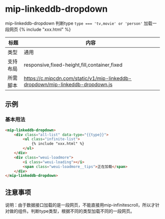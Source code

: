 # mip-linkeddb-dropdown

mip-linkeddb-dropdown  判断type  `type === 'tv,movie' or 'person'` 加载一段网页 {% include "xxx.html" %}

标题|内容
----|----
类型|通用
支持布局|responsive,fixed-height,fill,container,fixed
所需脚本|https://c.mipcdn.com/static/v1/mip-linkeddb-dropdown/mip-linkeddb-dropdown.js

## 示例

### 基本用法
```html
<mip-linkeddb-dropdown>
    <div class="all-list" data-type="{{type}}">
        <ul class="infinite-list">
			{% include "xxx.html" %}
        </ul>
    </div>
    <div class="weui-loadmore">
        <i class="weui-loading"></i>
        <span class="weui-loadmore__tips">正在加载</span>
    </div>
</mip-linkeddb-dropdown>
```
## 注意事项

说明：由于数据接口加载的是一段网页，不能直接用mip-infinitescroll，所以才针对做的组件。判断type类型，根据不同的类型加载不同的一段网页。
